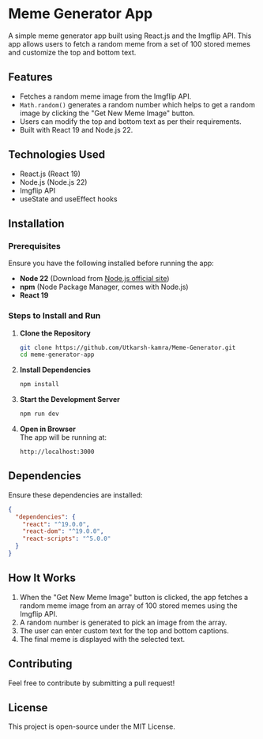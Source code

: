 # Meme Generator App

A simple meme generator app built using React.js and the Imgflip API. This app allows users to fetch a random meme from a set of 100 stored memes and customize the top and bottom text.

## Features

- Fetches a random meme image from the Imgflip API.
- `Math.random()` generates a random number which helps to get a random image by clicking the "Get New Meme Image" button.
- Users can modify the top and bottom text as per their requirements.
- Built with React 19 and Node.js 22.

## Technologies Used

- React.js (React 19)
- Node.js (Node.js 22)
- Imgflip API
- useState and useEffect hooks

## Installation

### Prerequisites

Ensure you have the following installed before running the app:

- **Node 22** (Download from [Node.js official site](https://nodejs.org/))
- **npm** (Node Package Manager, comes with Node.js)
- **React 19**

### Steps to Install and Run

1. **Clone the Repository**

   ```sh
   git clone https://github.com/Utkarsh-kamra/Meme-Generator.git
   cd meme-generator-app
   ```

2. **Install Dependencies**

   ```sh
   npm install
   ```

3. **Start the Development Server**

   ```sh
   npm run dev
   ```

4. **Open in Browser**\
   The app will be running at:

   ```
   http://localhost:3000
   ```

## Dependencies

Ensure these dependencies are installed:

```json
{
  "dependencies": {
    "react": "^19.0.0",
    "react-dom": "^19.0.0",
    "react-scripts": "^5.0.0"
  }
}
```

## How It Works

1. When the "Get New Meme Image" button is clicked, the app fetches a random meme image from an array of 100 stored memes using the Imgflip API.
2. A random number is generated to pick an image from the array.
3. The user can enter custom text for the top and bottom captions.
4. The final meme is displayed with the selected text.

## Contributing

Feel free to contribute by submitting a pull request!

## License

This project is open-source under the MIT License.

